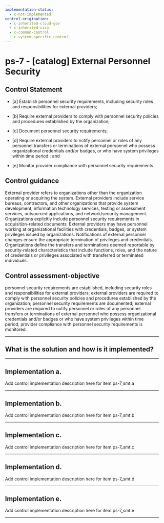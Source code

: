 ```yaml
---
implementation-status:
  - c-not-implemented
control-origination:
  - c-inherited-cloud-gov
  - c-inherited-cisa
  - c-common-control
  - c-system-specific-control
---
```


# ps-7 - \[catalog\] External Personnel Security

## Control Statement

- \[a\] Establish personnel security requirements, including security roles and responsibilities for external providers;

- \[b\] Require external providers to comply with personnel security policies and procedures established by the organization;

- \[c\] Document personnel security requirements;

- \[d\] Require external providers to notify personnel or roles of any personnel transfers or terminations of external personnel who possess organizational credentials and/or badges, or who have system privileges within time period ; and

- \[e\] Monitor provider compliance with personnel security requirements.

## Control guidance

External provider refers to organizations other than the organization operating or acquiring the system. External providers include service bureaus, contractors, and other organizations that provide system development, information technology services, testing or assessment services, outsourced applications, and network/security management. Organizations explicitly include personnel security requirements in acquisition-related documents. External providers may have personnel working at organizational facilities with credentials, badges, or system privileges issued by organizations. Notifications of external personnel changes ensure the appropriate termination of privileges and credentials. Organizations define the transfers and terminations deemed reportable by security-related characteristics that include functions, roles, and the nature of credentials or privileges associated with transferred or terminated individuals.

## Control assessment-objective

personnel security requirements are established, including security roles and responsibilities for external providers;
external providers are required to comply with personnel security policies and procedures established by the organization;
personnel security requirements are documented;
external providers are required to notify personnel or roles of any personnel transfers or terminations of external personnel who possess organizational credentials and/or badges or who have system privileges within time period;
provider compliance with personnel security requirements is monitored.

______________________________________________________________________

## What is the solution and how is it implemented?

<!-- Please leave this section blank and enter implementation details in the parts below. -->

______________________________________________________________________

## Implementation a.

Add control implementation description here for item ps-7_smt.a

______________________________________________________________________

## Implementation b.

Add control implementation description here for item ps-7_smt.b

______________________________________________________________________

## Implementation c.

Add control implementation description here for item ps-7_smt.c

______________________________________________________________________

## Implementation d.

Add control implementation description here for item ps-7_smt.d

______________________________________________________________________

## Implementation e.

Add control implementation description here for item ps-7_smt.e

______________________________________________________________________
